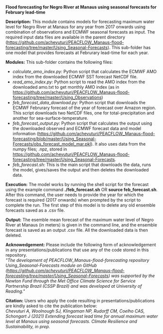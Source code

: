 
**Flood forecasting for Negro River at Manaus using seasonal forecasts for February lead-time**

**Description:**
This module contains models for forecasting maximum water level for Negro River at Manaus for any year from 2017 onwards using combination of observations and ECMWF seasonal forecasts as input. The required input data files are available in the parent directory (https://github.com/achevuturi/PEACFLOW_Manaus-flood-forecasting/tree/master/Using_Seasonal-Forecasts). This sub-folder has one model that provides forecasts at Februrary lead-time for each year. 

**Modules:** This sub-folder contains the following files:
- *calculate_amo_index.py:* Python script that calculates the ECMWF AMO index from the downloaded ECMWF SST forecast NetCDF file.
- *read_amo_index.py:* Python script to read the AMO index from the downloaded amo.txt to get monthly AMO index (as in https://github.com/achevuturi/PEACFLOW_Manaus-flood-forecasting/tree/master/Using_Observations)
- *feb_forecast_data_download.py:* Python script that downloads the ECMWF Februrary forecast of the year of forecast over Amazon region. This script downloads two NetCDF files, one for total-precipitation and another for sea-surface-temperature. 
- *feb_forecast_output.py:* Python script that calculates the output using the downloaded observed and ECMWF forecast data and model information (https://github.com/achevuturi/PEACFLOW_Manaus-flood-forecasting/blob/master/Using_Seasonal-Forecasts/obs_forecast_model_mar.pkl). It also uses data from the numpy files; .npz, stored in https://github.com/achevuturi/PEACFLOW_Manaus-flood-forecasting/tree/master/Using_Seasonal-Forecasts.
- *feb_forecast.sh:* This is the main script that downloads the data, runs the model, gives/saves the output and then deletes the downloaded data.

**Execution:** The model works by running the shell script for the forecast using the example command **./feb_forecast.sh** OR **source feb_forecast.sh**. After this command, the user needs to provide the year for which the forecast is required (2017 onwards) when prompted by the script to complete the run. The first step of this model is to delete any old ensemble forecasts saved as a .csv file.

**Output:**
The esemble mean forecast of the maximum water level of Negro River at Manaus (in meters) is given in the command line, and the ensemble forecast is saved as an output .csv file. All the downloaded data is then deleted.

**Acknowedgement:** Please include the following form of acknowledgement in any presentations/publications that use any of the code stored in this repository.\
*"The development of PEACFLOW_Manaus-flood-forecasting repository Using_Seasonal-Forecasts module on GitHub (https://github.com/achevuturi/PEACFLOW_Manaus-flood-forecasting/tree/master/Using_Seasonal-Forecasts) was supported by the Newton Fund through the Met Office Climate Science for Service Partnership Brazil (CSSP Brazil) and was developed at University of Reading."*

**Citation:**
Users who apply the code resulting in presentations/publications are kindly asked to cite the publication below:\
*Chevuturi A, Woolnough SJ, Klingaman NP, Rudorff CM, Coelho CAS, Schongart J (2021) Extending forecast lead time for annual maximum water level at Manaus using seasonal forecasts. Climate Resilience and Sustainability, in prep.*
